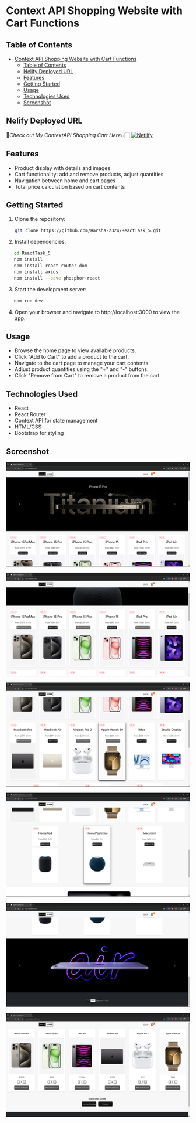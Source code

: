 # Context API Shopping Website with Cart Functions

## Table of Contents

- [Context API Shopping Website with Cart Functions](#context-api-shopping-website-with-cart-functions)
  - [Table of Contents](#table-of-contents)
  - [Nelify Deployed URL](#nelify-deployed-url)
  - [Features](#features)
  - [Getting Started](#getting-started)
  - [Usage](#usage)
  - [Technologies Used](#technologies-used)
  - [Screenshot](#screenshot)
 
## Nelify Deployed URL

🔸*Check out My ContextAPI Shopping Cart  Here*👉🏻 [![Netlify](https://img.shields.io/badge/netlify-%23000000.svg?style=for-the-badge&logo=netlify&logoColor=#00C7B7)](https://contextapi-react-task-5.netlify.app)

## Features

- Product display with details and images
- Cart functionality: add and remove products, adjust quantities
- Navigation between home and cart pages
- Total price calculation based on cart contents

## Getting Started

1. Clone the repository:

   ```bash
   git clone https://github.com/Harsha-2324/ReactTask_5.git

   ```

2. Install dependencies:

```bash
   cd ReactTask_5
   npm install 
   npm install react-router-dom
   npm install axios
   npm install --save phosphor-react
```

3. Start the development server:

```bash
   npm run dev
```

4. Open your browser and navigate to http://localhost:3000 to view the app.

## Usage

- Browse the home page to view available products.
- Click "Add to Cart" to add a product to the cart.
- Navigate to the cart page to manage your cart contents.
- Adjust product quantities using the "+" and "-" buttons.
- Click "Remove from Cart" to remove a product from the cart.

## Technologies Used

- React
- React Router
- Context API for state management
- HTML/CSS
- Bootstrap for styling

## Screenshot

![image](./public/image/Output_Screenshot/Screenshot%20(135).png)

![image](./public/image/Output_Screenshot/Screenshot%20(136).png)

![image](./public/image/Output_Screenshot/Screenshot%20(137).png)

![image](./public/image/Output_Screenshot/Screenshot%20(138).png)

![image](./public/image/Output_Screenshot/Screenshot%20(139).png)

![image](./public/image/Output_Screenshot/Screenshot%20(140).png)